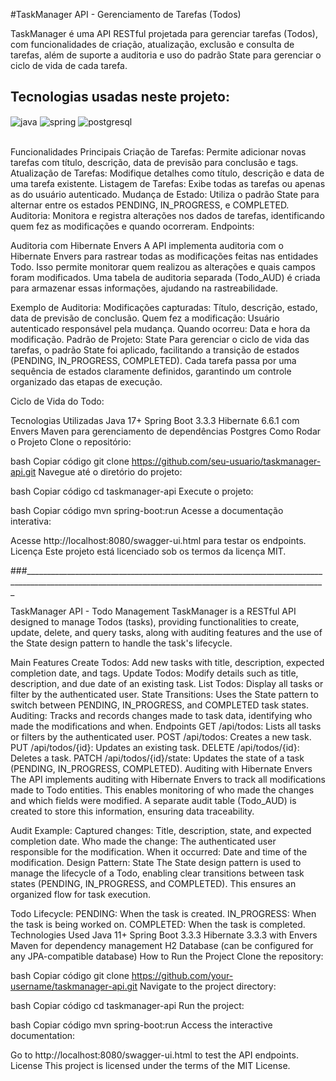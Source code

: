 #TaskManager API - Gerenciamento de Tarefas (Todos)

TaskManager é uma API RESTful projetada para gerenciar tarefas (Todos), com funcionalidades de criação, atualização, exclusão e consulta de tarefas, além de suporte a auditoria e uso do padrão State para gerenciar o ciclo de vida de cada tarefa.

## Tecnologias usadas neste projeto:

<div style="display: inline_block">
	<img align="center" alt="java" src="https://img.shields.io/badge/Java-ED8B00?style=for-the-badge&logo=openjdk&logoColor=white" />
	<img align="center" alt="spring" src="https://img.shields.io/badge/spring-%236DB33F.svg?style=for-the-badge&logo=spring&logoColor=white" />
	<img align="center" alt="postgresql" src="https://img.shields.io/badge/postgres-%23316192.svg?style=for-the-badge&logo=postgresql&logoColor=black" />
</div>

<br/>

Funcionalidades Principais
Criação de Tarefas: Permite adicionar novas tarefas com título, descrição, data de previsão para conclusão e tags.
Atualização de Tarefas: Modifique detalhes como título, descrição e data de uma tarefa existente.
Listagem de Tarefas: Exibe todas as tarefas ou apenas as do usuário autenticado.
Mudança de Estado: Utiliza o padrão State para alternar entre os estados PENDING, IN_PROGRESS, e COMPLETED.
Auditoria: Monitora e registra alterações nos dados de tarefas, identificando quem fez as modificações e quando ocorreram.
Endpoints:

Auditoria com Hibernate Envers
A API implementa auditoria com o Hibernate Envers para rastrear todas as modificações feitas nas entidades Todo. Isso permite monitorar quem realizou as alterações e quais campos foram modificados. Uma tabela de auditoria separada (Todo_AUD) é criada para armazenar essas informações, ajudando na rastreabilidade.

Exemplo de Auditoria:
Modificações capturadas: Título, descrição, estado, data de previsão de conclusão.
Quem fez a modificação: Usuário autenticado responsável pela mudança.
Quando ocorreu: Data e hora da modificação.
Padrão de Projeto: State
Para gerenciar o ciclo de vida das tarefas, o padrão State foi aplicado, facilitando a transição de estados (PENDING, IN_PROGRESS, COMPLETED). Cada tarefa passa por uma sequência de estados claramente definidos, garantindo um controle organizado das etapas de execução.

Ciclo de Vida do Todo:

Tecnologias Utilizadas
Java 17+
Spring Boot 3.3.3
Hibernate 6.6.1 com Envers
Maven para gerenciamento de dependências
Postgres
Como Rodar o Projeto
Clone o repositório:

bash
Copiar código
git clone https://github.com/seu-usuario/taskmanager-api.git
Navegue até o diretório do projeto:

bash
Copiar código
cd taskmanager-api
Execute o projeto:

bash
Copiar código
mvn spring-boot:run
Acesse a documentação interativa:

Acesse http://localhost:8080/swagger-ui.html para testar os endpoints.
Licença
Este projeto está licenciado sob os termos da licença MIT.

###_________________________________________________________________________________________________________________________________________________________

TaskManager API - Todo Management
TaskManager is a RESTful API designed to manage Todos (tasks), providing functionalities to create, update, delete, and query tasks, along with auditing features and the use of the State design pattern to handle the task's lifecycle.

Main Features
Create Todos: Add new tasks with title, description, expected completion date, and tags.
Update Todos: Modify details such as title, description, and due date of an existing task.
List Todos: Display all tasks or filter by the authenticated user.
State Transitions: Uses the State pattern to switch between PENDING, IN_PROGRESS, and COMPLETED task states.
Auditing: Tracks and records changes made to task data, identifying who made the modifications and when.
Endpoints
GET /api/todos: Lists all tasks or filters by the authenticated user.
POST /api/todos: Creates a new task.
PUT /api/todos/{id}: Updates an existing task.
DELETE /api/todos/{id}: Deletes a task.
PATCH /api/todos/{id}/state: Updates the state of a task (PENDING, IN_PROGRESS, COMPLETED).
Auditing with Hibernate Envers
The API implements auditing with Hibernate Envers to track all modifications made to Todo entities. This enables monitoring of who made the changes and which fields were modified. A separate audit table (Todo_AUD) is created to store this information, ensuring data traceability.

Audit Example:
Captured changes: Title, description, state, and expected completion date.
Who made the change: The authenticated user responsible for the modification.
When it occurred: Date and time of the modification.
Design Pattern: State
The State design pattern is used to manage the lifecycle of a Todo, enabling clear transitions between task states (PENDING, IN_PROGRESS, and COMPLETED). This ensures an organized flow for task execution.

Todo Lifecycle:
PENDING: When the task is created.
IN_PROGRESS: When the task is being worked on.
COMPLETED: When the task is completed.
Technologies Used
Java 11+
Spring Boot 3.3.3
Hibernate 3.3.3 with Envers
Maven for dependency management
H2 Database (can be configured for any JPA-compatible database)
How to Run the Project
Clone the repository:

bash
Copiar código
git clone https://github.com/your-username/taskmanager-api.git
Navigate to the project directory:

bash
Copiar código
cd taskmanager-api
Run the project:

bash
Copiar código
mvn spring-boot:run
Access the interactive documentation:

Go to http://localhost:8080/swagger-ui.html to test the API endpoints.
License
This project is licensed under the terms of the MIT License.

